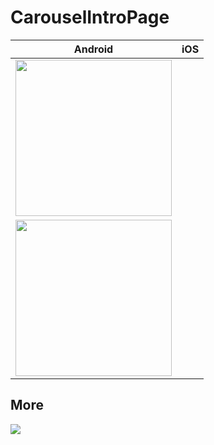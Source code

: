 # CarouselIntroPage

Android | iOS |
------------ | ------------- 
<img width="250" src="https://github.com/LucioMSP/Xamarin.Forms.Examples/blob/master/CarouselIntroPage/ScreenShots/ScreenShot01.png"/>| 
<img width="250" src="https://github.com/LucioMSP/Xamarin.Forms.Examples/blob/master/CarouselIntroPage/ScreenShots/ScreenShot02.png"/>| 


## More
<a href="https://snppts.dev/" target="_blank">
<img src="https://camo.githubusercontent.com/b72b502eb8f3df149f75f8a72f7d0f9f35728827/68747470733a2f2f7777772e736e707074732e6465762f696d672f736e707074732d62616467652e6a7067"/>
</a>